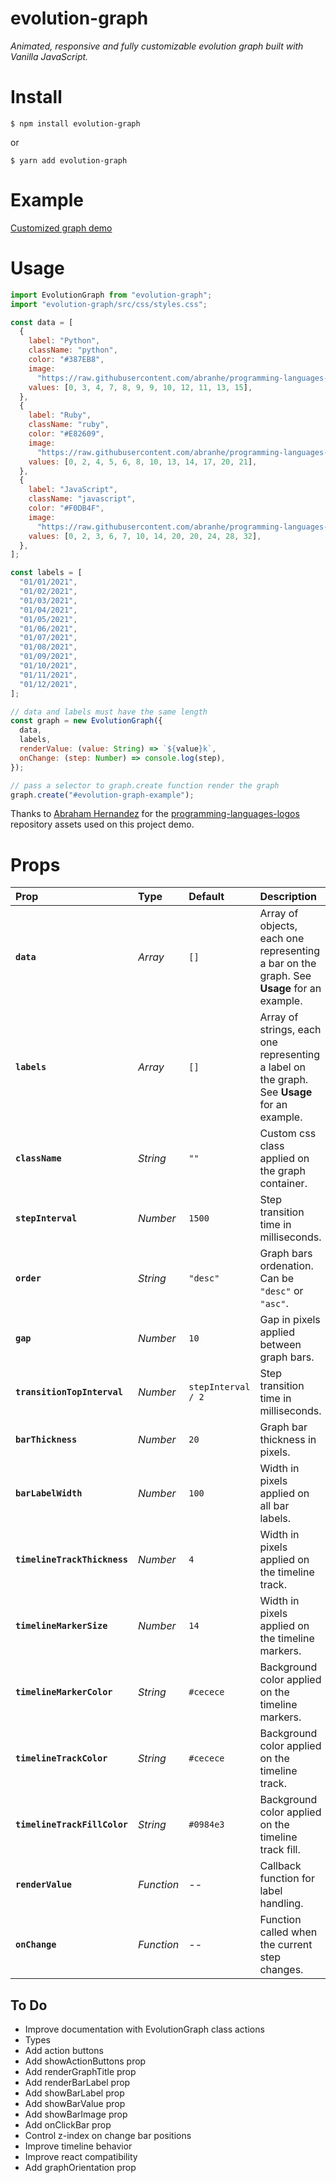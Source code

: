 # evolution-graph

_Animated, responsive and fully customizable evolution graph built with Vanilla JavaScript._

# Install

```shell
$ npm install evolution-graph
```

or

```shell
$ yarn add evolution-graph
```

# Example

[Customized graph demo](https://nathanssantos.github.io/evolution-graph)

# Usage

```js
import EvolutionGraph from "evolution-graph";
import "evolution-graph/src/css/styles.css";

const data = [
  {
    label: "Python",
    className: "python",
    color: "#387EB8",
    image:
      "https://raw.githubusercontent.com/abranhe/programming-languages-logos/30a0ecf99188be99a3c75a00efb5be61eca9c382/src/python/python.svg",
    values: [0, 3, 4, 7, 8, 9, 9, 10, 12, 11, 13, 15],
  },
  {
    label: "Ruby",
    className: "ruby",
    color: "#E82609",
    image:
      "https://raw.githubusercontent.com/abranhe/programming-languages-logos/30a0ecf99188be99a3c75a00efb5be61eca9c382/src/ruby/ruby.svg",
    values: [0, 2, 4, 5, 6, 8, 10, 13, 14, 17, 20, 21],
  },
  {
    label: "JavaScript",
    className: "javascript",
    color: "#F0DB4F",
    image:
      "https://raw.githubusercontent.com/abranhe/programming-languages-logos/30a0ecf99188be99a3c75a00efb5be61eca9c382/src/javascript/javascript.svg",
    values: [0, 2, 3, 6, 7, 10, 14, 20, 20, 24, 28, 32],
  },
];

const labels = [
  "01/01/2021",
  "01/02/2021",
  "01/03/2021",
  "01/04/2021",
  "01/05/2021",
  "01/06/2021",
  "01/07/2021",
  "01/08/2021",
  "01/09/2021",
  "01/10/2021",
  "01/11/2021",
  "01/12/2021",
];

// data and labels must have the same length
const graph = new EvolutionGraph({
  data,
  labels,
  renderValue: (value: String) => `${value}k`,
  onChange: (step: Number) => console.log(step),
});

// pass a selector to graph.create function render the graph
graph.create("#evolution-graph-example");
```

Thanks to [Abraham Hernandez](https://github.com/abranhe) for the [programming-languages-logos](https://github.com/abranhe/programming-languages-logos) repository assets used on this project demo.

# Props

| Prop                         | Type       | Default            | Description                                                                                 |
| :--------------------------- | :--------- | :----------------- | :------------------------------------------------------------------------------------------ |
| **`data`**                   | _Array_    | `[]`               | Array of objects, each one representing a bar on the graph. See **Usage** for an example.   |
| **`labels`**                 | _Array_    | `[]`               | Array of strings, each one representing a label on the graph. See **Usage** for an example. |
| **`className`**              | _String_   | `""`               | Custom css class applied on the graph container.                                            |
| **`stepInterval`**           | _Number_   | `1500`             | Step transition time in milliseconds.                                                       |
| **`order`**                  | _String_   | `"desc"`           | Graph bars ordenation. Can be `"desc"` or `"asc"`.                                          |
| **`gap`**                    | _Number_   | `10`               | Gap in pixels applied between graph bars.                                                   |
| **`transitionTopInterval`**  | _Number_   | `stepInterval / 2` | Step transition time in milliseconds.                                                       |
| **`barThickness`**           | _Number_   | `20`               | Graph bar thickness in pixels.                                                              |
| **`barLabelWidth`**          | _Number_   | `100`              | Width in pixels applied on all bar labels.                                                  |
| **`timelineTrackThickness`** | _Number_   | `4`                | Width in pixels applied on the timeline track.                                              |
| **`timelineMarkerSize`**     | _Number_   | `14`               | Width in pixels applied on the timeline markers.                                            |
| **`timelineMarkerColor`**    | _String_   | `#cecece`          | Background color applied on the timeline markers.                                           |
| **`timelineTrackColor`**     | _String_   | `#cecece`          | Background color applied on the timeline track.                                             |
| **`timelineTrackFillColor`** | _String_   | `#0984e3`          | Background color applied on the timeline track fill.                                        |
| **`renderValue`**            | _Function_ | --                 | Callback function for label handling.                                                       |
| **`onChange`**               | _Function_ | --                 | Function called when the current step changes.                                              |

## To Do

- Improve documentation with EvolutionGraph class actions
- Types
- Add action buttons
- Add showActionButtons prop
- Add renderGraphTitle prop
- Add renderBarLabel prop
- Add showBarLabel prop
- Add showBarValue prop
- Add showBarImage prop
- Add onClickBar prop
- Control z-index on change bar positions
- Improve timeline behavior
- Improve react compatibility
- Add graphOrientation prop
